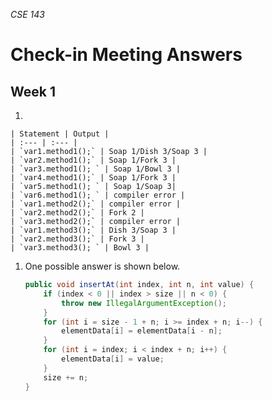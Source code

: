 _CSE 143_
# Check-in Meeting Answers
## Week 1

1.

	| Statement | Output |
	| :--- | :--- |
	| `var1.method1();` | Soap 1/Dish 3/Soap 3 |
	| `var2.method1();` | Soap 1/Fork 3 |
	| `var3.method1(); ` | Soap 1/Bowl 3 |
	| `var4.method1();` | Soap 1/Fork 3 |
	| `var5.method1(); ` | Soap 1/Soap 3|
	| `var6.method1(); ` | compiler error |
	| `var1.method2();` | compiler error |
	| `var2.method2();` | Fork 2 |
	| `var3.method2();` | compiler error |
	| `var1.method3();` | Dish 3/Soap 3 |
	| `var2.method3();` | Fork 3 |
	| `var3.method3(); ` | Bowl 3 |

1. One possible answer is shown below.

	```java
	public void insertAt(int index, int n, int value) {
		if (index < 0 || index > size || n < 0) {
			throw new IllegalArgumentException();
		}
		for (int i = size - 1 + n; i >= index + n; i--) {
			elementData[i] = elementData[i - n];
		}
		for (int i = index; i < index + n; i++) {
			elementData[i] = value;
		}
		size += n;
	}
	```